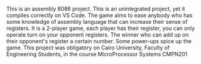 This is an assembly 8086 project. This is an unintegrated project, yet it compiles correctly on VS Code. The game aims to ease anybody
who has some knowledge of assembly language that can increase their sense of registers.
It is a 2-player game, each player has their register, you can only operate turn on your opponent registers. The winner who can add up on their opponent's register a certain number.
Some power-ups spice up the game.
This project was obligatory on Cairo University, Faculty of Engineering Students, in the course MicroProcessor Systems CMPN201
